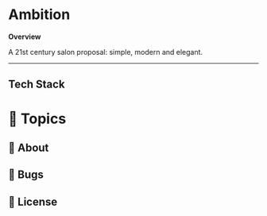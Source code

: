 # Ambition

**Overview**

A 21st century salon proposal: simple, modern and elegant.

---

## Tech Stack

# :pushpin: Topics
## 📗 About
## 🐛 Bugs
## 📕 License
